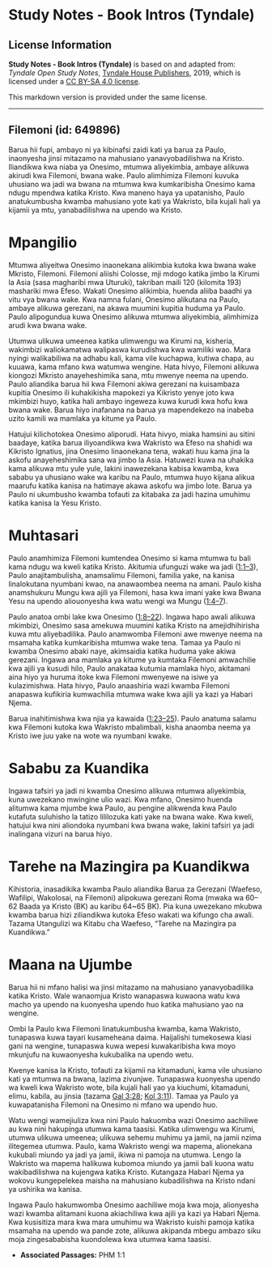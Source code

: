 # Study Notes - Book Intros (Tyndale)

## License Information

**Study Notes - Book Intros (Tyndale)** is based on and adapted from: _Tyndale Open Study Notes_, [Tyndale House Publishers](https://tyndaleopenresources.com/), 2019, which is licensed under a [CC BY-SA 4.0 license](https://creativecommons.org/licenses/by-sa/4.0/legalcode.en).

This markdown version is provided under the same license.



--------------------------------

## Filemoni (id: 649896)

Barua hii fupi, ambayo ni ya kibinafsi zaidi kati ya barua za Paulo, inaonyesha jinsi mitazamo na mahusiano yanavyobadilishwa na Kristo. Iliandikwa kwa niaba ya Onesimo, mtumwa aliyekimbia, ambaye alikuwa akirudi kwa Filemoni, bwana wake. Paulo alimhimiza Filemoni kuvuka uhusiano wa jadi wa bwana na mtumwa kwa kumkaribisha Onesimo kama ndugu mpendwa katika Kristo. Kwa maneno haya ya upatanisho, Paulo anatukumbusha kwamba mahusiano yote kati ya Wakristo, bila kujali hali ya kijamii ya mtu, yanabadilishwa na upendo wa Kristo.

Mpangilio
=========

Mtumwa aliyeitwa Onesimo inaonekana alikimbia kutoka kwa bwana wake Mkristo, Filemoni. Filemoni aliishi Colosse, mji mdogo katika jimbo la Kirumi la Asia (sasa magharibi mwa Uturuki), takriban maili 120 (kilomita 193\) mashariki mwa Efeso. Wakati Onesimo alikimbia, huenda aliiba baadhi ya vitu vya bwana wake. Kwa namna fulani, Onesimo alikutana na Paulo, ambaye alikuwa gerezani, na akawa muumini kupitia huduma ya Paulo. Paulo alipogundua kuwa Onesimo alikuwa mtumwa aliyekimbia, alimhimiza arudi kwa bwana wake.

Utumwa ulikuwa umeenea katika ulimwengu wa Kirumi na, kisheria, wakimbizi waliokamatwa walipaswa kurudishwa kwa wamiliki wao. Mara nyingi walikabiliwa na adhabu kali, kama vile kuchapwa, kutiwa chapa, au kuuawa, kama mfano kwa watumwa wengine. Hata hivyo, Filemoni alikuwa kiongozi Mkristo anayeheshimika sana, mtu mwenye neema na upendo. Paulo aliandika barua hii kwa Filemoni akiwa gerezani na kuisambaza kupitia Onesimo ili kuhakikisha mapokezi ya Kikristo yenye joto kwa mkimbizi huyo, katika hali ambayo ingeweza kuwa kurudi kwa hofu kwa bwana wake. Barua hiyo inafanana na barua ya mapendekezo na inabeba uzito kamili wa mamlaka ya kitume ya Paulo.

Hatujui kilichotokea Onesimo aliporudi. Hata hivyo, miaka hamsini au sitini baadaye, katika barua iliyoandikwa kwa Wakristo wa Efeso na shahidi wa Kikristo Ignatius, jina Onesimo linaonekana tena, wakati huu kama jina la askofu anayeheshimika sana wa jimbo la Asia. Hatuwezi kuwa na uhakika kama alikuwa mtu yule yule, lakini inawezekana kabisa kwamba, kwa sababu ya uhusiano wake wa karibu na Paulo, mtumwa huyo kijana alikua maarufu katika kanisa na hatimaye akawa askofu wa jimbo lote. Barua ya Paulo ni ukumbusho kwamba tofauti za kitabaka za jadi hazina umuhimu katika kanisa la Yesu Kristo.

Muhtasari
=========

Paulo anamhimiza Filemoni kumtendea Onesimo si kama mtumwa tu bali kama ndugu wa kweli katika Kristo. Akitumia ufunguzi wake wa jadi ([1:1–3](https://ref.ly/Phlm1:1-Phlm1:3)), Paulo anajitambulisha, anamsalimu Filemoni, familia yake, na kanisa linalokutana nyumbani kwao, na anawaombea neema na amani. Paulo kisha anamshukuru Mungu kwa ajili ya Filemoni, hasa kwa imani yake kwa Bwana Yesu na upendo aliouonyesha kwa watu wengi wa Mungu ([1:4–7](https://ref.ly/Phlm1:4-Phlm1:7)).

Paulo anatoa ombi lake kwa Onesimo ([1:8–22](https://ref.ly/Phlm1:8-Phlm1:22)). Ingawa hapo awali alikuwa mkimbizi, Onesimo sasa amekuwa muumini katika Kristo na amejidhihirisha kuwa mtu aliyebadilika. Paulo anamwomba Filemoni awe mwenye neema na msamaha katika kumkaribisha mtumwa wake tena. Tamaa ya Paulo ni kwamba Onesimo abaki naye, akimsaidia katika huduma yake akiwa gerezani. Ingawa ana mamlaka ya kitume ya kumtaka Filemoni amwachilie kwa ajili ya kusudi hilo, Paulo anakataa kutumia mamlaka hiyo, akitamani aina hiyo ya huruma itoke kwa Filemoni mwenyewe na isiwe ya kulazimishwa. Hata hivyo, Paulo anaashiria wazi kwamba Filemoni anapaswa kufikiria kumwachilia mtumwa wake kwa ajili ya kazi ya Habari Njema.

Barua inahitimishwa kwa njia ya kawaida ([1:23–25](https://ref.ly/Phlm1:23-Phlm1:25)). Paulo anatuma salamu kwa Filemoni kutoka kwa Wakristo mbalimbali, kisha anaomba neema ya Kristo iwe juu yake na wote wa nyumbani kwake.

Sababu za Kuandika
==================

Ingawa tafsiri ya jadi ni kwamba Onesimo alikuwa mtumwa aliyekimbia, kuna uwezekano mwingine ulio wazi. Kwa mfano, Onesimo huenda alitumwa kama mjumbe kwa Paulo, au pengine alikwenda kwa Paulo kutafuta suluhisho la tatizo lililozuka kati yake na bwana wake. Kwa kweli, hatujui kwa nini aliondoka nyumbani kwa bwana wake, lakini tafsiri ya jadi inalingana vizuri na barua hiyo.

Tarehe na Mazingira pa Kuandikwa
================================

Kihistoria, inasadikika kwamba Paulo aliandika Barua za Gerezani (Waefeso, Wafilipi, Wakolosai, na Filemoni) alipokuwa gerezani Roma (mwaka wa 60–62 Baada ya Kristo (BK) au karibu 64\~65 BK). Pia kuna uwezekano mkubwa kwamba barua hizi ziliandikwa kutoka Efeso wakati wa kifungo cha awali. Tazama Utangulizi wa Kitabu cha Waefeso, “Tarehe na Mazingira pa Kuandikwa.”

Maana na Ujumbe
===============

Barua hii ni mfano halisi wa jinsi mitazamo na mahusiano yanavyobadilika katika Kristo. Wale wanaomjua Kristo wanapaswa kuwaona watu kwa macho ya upendo na kuonyesha upendo huo katika mahusiano yao na wengine.

Ombi la Paulo kwa Filemoni linatukumbusha kwamba, kama Wakristo, tunapaswa kuwa tayari kusameheana daima. Haijalishi tumekosewa kiasi gani na wengine, tunapaswa kuwa wepesi kuwakaribisha kwa moyo mkunjufu na kuwaonyesha kukubalika na upendo wetu.

Kwenye kanisa la Kristo, tofauti za kijamii na kitamaduni, kama vile uhusiano kati ya mtumwa na bwana, lazima zivunjwe. Tunapaswa kuonyesha upendo wa kweli kwa Wakristo wote, bila kujali hali yao ya kiuchumi, kitamaduni, elimu, kabila, au jinsia (tazama [Gal 3:28](https://ref.ly/Gal3:28); [Kol 3:11](https://ref.ly/Col3:11)). Tamaa ya Paulo ya kuwapatanisha Filemoni na Onesimo ni mfano wa upendo huo.

Watu wengi wamejiuliza kwa nini Paulo hakuomba wazi Onesimo aachiliwe au kwa nini hakupinga utumwa kama taasisi. Katika ulimwengu wa Kirumi, utumwa ulikuwa umeenea; ulikuwa sehemu muhimu ya jamii, na jamii nzima ilitegemea utumwa. Paulo, kama Wakristo wengi wa mapema, alionekana kukubali miundo ya jadi ya jamii, ikiwa ni pamoja na utumwa. Lengo la Wakristo wa mapema halikuwa kubomoa miundo ya jamii bali kuona watu wakibadilishwa na kujengwa katika Kristo. Kutangaza Habari Njema ya wokovu kungepelekea maisha na mahusiano kubadilishwa na Kristo ndani ya ushirika wa kanisa.

Ingawa Paulo hakumwomba Onesimo aachiliwe moja kwa moja, alionyesha wazi kwamba alitamani kuona akiachiliwa kwa ajili ya kazi ya Habari Njema. Kwa kusisitiza mara kwa mara umuhimu wa Wakristo kuishi pamoja katika msamaha na upendo wa pande zote, alikuwa akipanda mbegu ambazo siku moja zingesababisha kuondolewa kwa utumwa kama taasisi.

* **Associated Passages:** PHM 1:1

